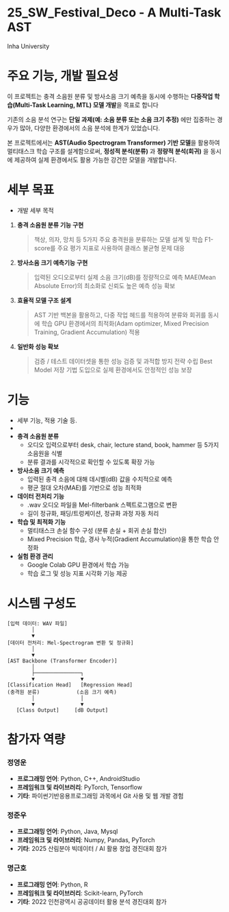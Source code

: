 # 25_SW_Festival_Deco - A Multi-Task AST
Inha University 

# 주요 기능, 개발 필요성

이 프로젝트는 충격 소음원 분류 및 방사소음 크기 예측을 동시에 수행하는 **다중작업 학습(Multi-Task Learning, MTL) 모델 개발**을 목표로 합니다

기존의 소음 분석 연구는 **단일 과제(예: 소음 분류 또는 소음 크기 추정)** 에만 집중하는 경우가 많아, 다양한 환경에서의 소음 분석에 한계가 있었습니다.

본 프로젝트에서는 **AST(Audio Spectrogram Transformer) 기반 모델**을 활용하여 멀티태스크 학습 구조를 설계함으로써, **정성적 분석(분류)** 과 **정량적 분석(회귀)** 을 동시에 제공하여 실제 환경에서도 활용 가능한 강건한 모델을 개발합니다.

# 세부 목표

* 개발 세부 목적

1. **충격 소음원 분류 기능 구현**

    > 책상, 의자, 망치 등 5가지 주요 충격원을 분류하는 모델 설계 및 학습
    > F1-score를 주요 평가 지표로 사용하여 클래스 불균형 문제 대응
2. **방사소음 크기 예측기능 구현**

    > 입력된 오디오로부터 실제 소음 크기(dB)를 정량적으로 예측
    > MAE(Mean Absolute Error)의 최소화로 신뢰도 높은 예측 성능 확보
3. **효율적 모델 구조 설계**

    > AST 기반 백본을 활용하고, 다중 작업 헤드를 적용하여 분류와 회귀를 동시에 학습
    > GPU 환경에서의 최적화(Adam optimizer, Mixed Precision Training, Gradient Accumulation) 적용
4. **일반화 성능 확보**

    > 검증 / 테스트 데이터셋을 통한 성능 검증 및 과적합 방지 전략 수립
    > Best Model 저장 기법 도입으로 실제 환경에서도 안정적인 성능 보장

# 기능

* 세부 기능, 적용 기술 등.
* 
* **충격 소음원 분류**
    * 오디오 입력으로부터 desk, chair, lecture stand, book, hammer 등 5가지 소음원을 식별
    * 분류 결과를 시각적으로 확인할 수 있도록 확장 가능
* **방사소음 크기 예측**
    * 입력된 충격 소음에 대해 데시벨(dB) 값을 수치적으로 예측
    * 평균 절대 오차(MAE)를 기반으로 성능 최적화
* **데이터 전처리 기능**
    * .wav 오디오 파일을 Mel-filterbank 스펙트로그램으로 변환
    * 길이 정규화, 패딩/트렁케이션, 정규화 과정 자동 처리
* **학습 및 최적화 기능**
    * 멀티태스크 손실 함수 구성 (분류 손실 + 회귀 손실 합산)
    * Mixed Precision 학습, 경사 누적(Gradient Accumulation)을 통한 학습 안정화
* **실험 환경 관리**
    * Google Colab GPU 환경에서 학습 가능
    * 학습 로그 및 성능 지표 시각화 기능 제공

# 시스템 구성도

```
[입력 데이터: WAV 파일]
        │
        ▼
[데이터 전처리: Mel-Spectrogram 변환 및 정규화]
        │
        ▼
[AST Backbone (Transformer Encoder)]
        │
        ├───────────────┐
        ▼               ▼
[Classification Head]   [Regression Head]
(충격원 분류)            (소음 크기 예측)
        │               │
        ▼               ▼
   [Class Output]     [dB Output]
```

# 참가자 역량

### 정영운

* **프로그래밍 언어**: Python, C++, AndroidStudio
* **프레임워크 및 라이브러리**: PyTorch, Tensorflow
* **기타**: 파이썬기반응용프로그래밍 과목에서 Git 사용 및 웹 개발 경험

### 정준우

* **프로그래밍 언어**: Python, Java, Mysql
* **프레임워크 및 라이브러리**: Numpy, Pandas, PyTorch
* **기타**: 2025 산림분야 빅데이터 / AI 활용 창업 경진대회 참가

### 명근호

* **프로그래밍 언어**: Python, R
* **프레임워크 및 라이브러리**: Scikit-learn, PyTorch
* **기타**: 2022 인천광역시 공공데이터 활용 분석 경진대회 참가

